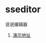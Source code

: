 sseditor
========

说说编辑器
1. [演示地址](https://rawgit.com/reyhappen/sseditor/master/example/sseditor_1.0_demo.html)